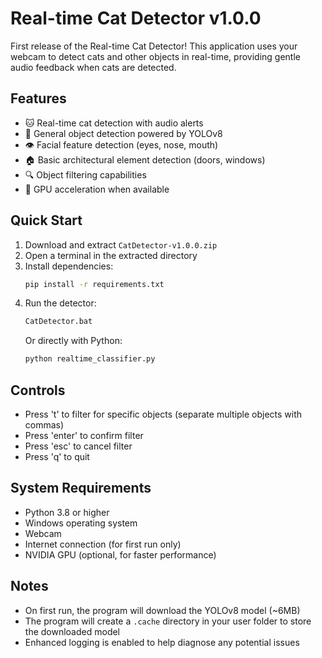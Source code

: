# Real-time Cat Detector v1.0.0

First release of the Real-time Cat Detector! This application uses your webcam to detect cats and other objects in real-time, providing gentle audio feedback when cats are detected.

## Features
- 🐱 Real-time cat detection with audio alerts
- 🎯 General object detection powered by YOLOv8
- 👁️ Facial feature detection (eyes, nose, mouth)
- 🏠 Basic architectural element detection (doors, windows)
- 🔍 Object filtering capabilities
- 🚀 GPU acceleration when available

## Quick Start
1. Download and extract `CatDetector-v1.0.0.zip`
2. Open a terminal in the extracted directory
3. Install dependencies:
   ```bash
   pip install -r requirements.txt
   ```
4. Run the detector:
   ```bash
   CatDetector.bat
   ```
   Or directly with Python:
   ```bash
   python realtime_classifier.py
   ```

## Controls
- Press 't' to filter for specific objects (separate multiple objects with commas)
- Press 'enter' to confirm filter
- Press 'esc' to cancel filter
- Press 'q' to quit

## System Requirements
- Python 3.8 or higher
- Windows operating system
- Webcam
- Internet connection (for first run only)
- NVIDIA GPU (optional, for faster performance)

## Notes
- On first run, the program will download the YOLOv8 model (~6MB)
- The program will create a `.cache` directory in your user folder to store the downloaded model
- Enhanced logging is enabled to help diagnose any potential issues
